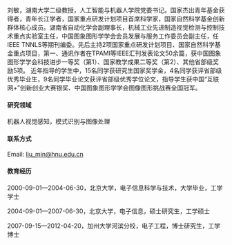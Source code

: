 

刘敏，湖南大学二级教授，人工智能与机器人学院党委书记。国家杰出青年基金获得者，青年长江学者，国家重点研发计划项目首席科学家，国家自然科学基金创新群体核心成员。湖南省自动化学会副理事长，机械工业先进制造视觉检测与控制技术重点实验室主任，中国图象图形学学会会员发展与服务工作委员会副主任，任IEEE TNNLS等期刊编委。先后主持2项国家重点研发计划项目、国家自然科学基金重点项目，第一、通讯作者在TPAMI等IEEE汇刊发表论文50余篇，获中国图象图形学学会科技进步一等奖（第1）、国家教学成果二等奖（第2）、其他省部级奖励5项。
近年指导的学生中，15名同学获研究生国家奖学金，4名同学获评省部级优秀毕业生，9名同学毕业论文获评省部级优秀学位论文，指导学生获中国“互联网+”创新创业大赛银奖、中国图象图形学学会图像图形挑战赛全国冠军。


#### 研究领域
机器人视觉感知，模式识别与图像处理


#### 联系方式

Email: liu_min@hnu.edu.cn

#### 教育经历
2000-09-01—2004-06-30，北京大学，电子信息科学与技术，大学毕业，工学学士

2004-09-01—2007-06-30，北京大学，电子信息，硕士研究生，工学硕士

2007-09-15—2012-04-20，加州大学河滨分校，电子工程，博士研究生，工学博士


